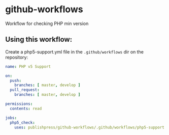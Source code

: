 # github-workflows
Workflow for checking PHP min version


## Using this workflow:

Create a php5-support.yml file in the `.github/workflows` dir on the repository:

```YAML
name: PHP v5 Support

on:
  push:
    branches: [ master, develop ]
  pull_request:
    branches: [ master, develop ]

permissions:
  contents: read

jobs:
  php5_check:
    uses: publishpress/github-workflows/.github/workflows/php5-support.yml@main

```
